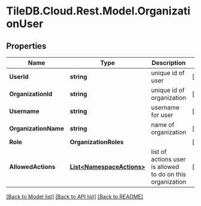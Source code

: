 
# TileDB.Cloud.Rest.Model.OrganizationUser

## Properties

Name | Type | Description | Notes
------------ | ------------- | ------------- | -------------
**UserId** | **string** | unique id of user | [optional] 
**OrganizationId** | **string** | unique id of organization | [optional] 
**Username** | **string** | username for user | [optional] 
**OrganizationName** | **string** | name of organization | [optional] 
**Role** | **OrganizationRoles** |  | [optional] 
**AllowedActions** | [**List&lt;NamespaceActions&gt;**](NamespaceActions.md) | list of actions user is allowed to do on this organization | [optional] 

[[Back to Model list]](../README.md#documentation-for-models)
[[Back to API list]](../README.md#documentation-for-api-endpoints)
[[Back to README]](../README.md)


